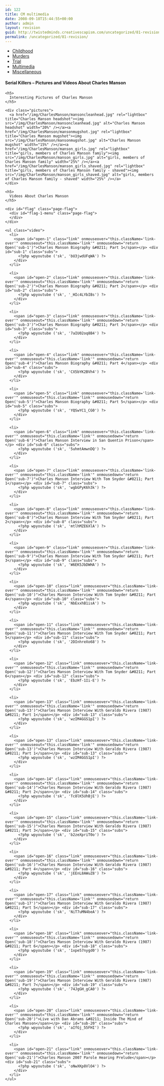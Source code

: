 ```yaml
---
id: 122
title: CM multimedia
date: 2008-09-18T15:44:55+00:00
author: admin
layout: revision
guid: http://twistedminds.creativescapism.com/uncategorized/81-revision/
permalink: /uncategorized/81-revision/
---
```

<p class="dropcap-first">
  <ul id="navlist">
    <li>
      <a href="/serial-killers/charles-manson/" title="Charles Manson's Childhood">Childhood</a>
    </li>
    <li>
      <a href="/serial-killers/charles-manson/CM-murders/" title="how it all began - his victims and the way he killed them">Murders</a>
    </li>
    <li>
      <a href="/serial-killers/charles-manson/CM-trial/" title="After he got caught - trial">Trial</a>
    </li>
    <li id="active">
      <a href="/serial-killers/charles-manson/CM-multimedia/" id="current" title="pictures, audio and video recordings">Multimedia</a>
    </li>
    <li>
      <a href="/serial-killers/charles-manson/CM-miscellaneous/" title="">Miscellaneous</a>
    </li>
  </ul>
  
  <div class="body">
    <h4>
      Serial Killers &#8211; Pictures and Videos About Charles Manson
    </h4>
    
    <h5>
      Interesting Pictures of Charles Manson
    </h5>
    
    <div class="pictures">
      <a href="/img/CharlesManson/mansoncleanhead.jpg" rel="lightbox" title="Charles Manson headshot"><img src="/img/CharlesManson/mansoncleanhead.jpg" alt="Charles Manson headshot" width="20%" /></a><a href="/img/CharlesManson/mansonmugshot.jpg" rel="lightbox" title="Charles Manson mugshot"><img src="/img/CharlesManson/mansonmugshot.jpg" alt="Charles Manson mugshot" width="15%" /></a><a href="/img/CharlesManson/manson_girls.jpg" rel="lightbox" title="girls, members of Charles Manson family"><img src="/img/CharlesManson/manson_girls.jpg" alt="girls, members of Charles Manson family" width="25%" /></a><a href="/img/CharlesManson/manson_girls_shaved.jpg" rel="lightbox" title="girls, members of Charles Manson family - shaved"><img src="/img/CharlesManson/manson_girls_shaved.jpg" alt="girls, members of Charles Manson family - shaved" width="25%" /></a>
    </div>
    
    <h5>
      Videos About Charles Manson
    </h5>
    
    <div id="flag" class="page-flag">
      <div id="flag-1-menu" class="page-flag">
      </div>
    </div>
    
    <ul class="video">
      <li>
        <span id="open-1" class="link" onmouseover="this.className='link-over'" onmouseout="this.className='link'" onmousedown="return Open('sub-1')">Charles Manson Biography &#8211; Part 1</span></p> <div id="sub-1" class="subs">
          <?php wpyoutube ('sk', 'bU3jwdUFqWA') ?>
        </div>
      </li>
      
      <li>
        <span id="open-2" class="link" onmouseover="this.className='link-over'" onmouseout="this.className='link'" onmousedown="return Open('sub-2')">Charles Manson Biography &#8211; Part 2</span></p> <div id="sub-2" class="subs">
          <?php wpyoutube ('sk', '_HIc4LYbIBs') ?>
        </div>
      </li>
      
      <li>
        <span id="open-3" class="link" onmouseover="this.className='link-over'" onmouseout="this.className='link'" onmousedown="return Open('sub-3')">Charles Manson Biography &#8211; Part 3</span></p> <div id="sub-3" class="subs">
          <?php wpyoutube ('sk', '7aIU02oq8B4') ?>
        </div>
      </li>
      
      <li>
        <span id="open-4" class="link" onmouseover="this.className='link-over'" onmouseout="this.className='link'" onmousedown="return Open('sub-4')">Charles Manson Biography &#8211; Part 4</span></p> <div id="sub-4" class="subs">
          <?php wpyoutube ('sk', 'CX5bYK2BVh4') ?>
        </div>
      </li>
      
      <li>
        <span id="open-5" class="link" onmouseover="this.className='link-over'" onmouseout="this.className='link'" onmousedown="return Open('sub-5')">Charles Manson Biography &#8211; Part 5</span></p> <div id="sub-5" class="subs">
          <?php wpyoutube ('sk', 'YQSwYC1_CG0') ?>
        </div>
      </li>
      
      <li>
        <span id="open-6" class="link" onmouseover="this.className='link-over'" onmouseout="this.className='link'" onmousedown="return Open('sub-6')">Charles Manson Interview in San Quentin Prison</span></p> <div id="sub-6" class="subs">
          <?php wpyoutube ('sk', '5uhmtAmwnDQ') ?>
        </div>
      </li>
      
      <li>
        <span id="open-7" class="link" onmouseover="this.className='link-over'" onmouseout="this.className='link'" onmousedown="return Open('sub-7')">Charles Manson Interview With Tom Snyder &#8211; Part 1</span></p> <div id="sub-7" class="subs">
          <?php wpyoutube ('sk', 'wgbGPyK6h3k') ?>
        </div>
      </li>
      
      <li>
        <span id="open-8" class="link" onmouseover="this.className='link-over'" onmouseout="this.className='link'" onmousedown="return Open('sub-8')">Charles Manson Interview With Tom Snyder &#8211; Part 2</span></p> <div id="sub-8" class="subs">
          <?php wpyoutube ('sk', 'mtlhMZE6XlA') ?>
        </div>
      </li>
      
      <li>
        <span id="open-9" class="link" onmouseover="this.className='link-over'" onmouseout="this.className='link'" onmousedown="return Open('sub-9')">Charles Manson Interview With Tom Snyder &#8211; Part 3</span></p> <div id="sub-9" class="subs">
          <?php wpyoutube ('sk', 'W6EK5JbDWHA') ?>
        </div>
      </li>
      
      <li>
        <span id="open-10" class="link" onmouseover="this.className='link-over'" onmouseout="this.className='link'" onmousedown="return Open('sub-10')">Charles Manson Interview With Tom Snyder &#8211; Part 4</span></p> <div id="sub-10" class="subs">
          <?php wpyoutube ('sk', 'NbExxhB1isA') ?>
        </div>
      </li>
      
      <li>
        <span id="open-11" class="link" onmouseover="this.className='link-over'" onmouseout="this.className='link'" onmousedown="return Open('sub-11')">Charles Manson Interview With Tom Snyder &#8211; Part 5</span></p> <div id="sub-11" class="subs">
          <?php wpyoutube ('sk', '2DInhreXo68') ?>
        </div>
      </li>
      
      <li>
        <span id="open-12" class="link" onmouseover="this.className='link-over'" onmouseout="this.className='link'" onmousedown="return Open('sub-12')">Charles Manson Interview With Tom Snyder &#8211; Part 6</span></p> <div id="sub-12" class="subs">
          <?php wpyoutube ('sk', 'EbzHf-1Ii-E') ?>
        </div>
      </li>
      
      <li>
        <span id="open-13" class="link" onmouseover="this.className='link-over'" onmouseout="this.className='link'" onmousedown="return Open('sub-13')">Charles Manson Interview With Geraldo Rivera (1987) &#8211; Part 1</span></p> <div id="sub-13" class="subs">
          <?php wpyoutube ('sk', 'wzIM4GGS1pI') ?>
        </div>
      </li>
      
      <li>
        <span id="open-13" class="link" onmouseover="this.className='link-over'" onmouseout="this.className='link'" onmousedown="return Open('sub-13')">Charles Manson Interview With Geraldo Rivera (1987) &#8211; Part 1</span></p> <div id="sub-13" class="subs">
          <?php wpyoutube ('sk', 'wzIM4GGS1pI') ?>
        </div>
      </li>
      
      <li>
        <span id="open-14" class="link" onmouseover="this.className='link-over'" onmouseout="this.className='link'" onmousedown="return Open('sub-14')">Charles Manson Interview With Geraldo Rivera (1987) &#8211; Part 2</span></p> <div id="sub-14" class="subs">
          <?php wpyoutube ('sk', 'Tc8lK5UhBjE') ?>
        </div>
      </li>
      
      <li>
        <span id="open-15" class="link" onmouseover="this.className='link-over'" onmouseout="this.className='link'" onmousedown="return Open('sub-15')">Charles Manson Interview With Geraldo Rivera (1987) &#8211; Part 3</span></p> <div id="sub-15" class="subs">
          <?php wpyoutube ('sk', 'b2zeXpriT0o') ?>
        </div>
      </li>
      
      <li>
        <span id="open-16" class="link" onmouseover="this.className='link-over'" onmouseout="this.className='link'" onmousedown="return Open('sub-16')">Charles Manson Interview With Geraldo Rivera (1987) &#8211; Part 4</span></p> <div id="sub-16" class="subs">
          <?php wpyoutube ('sk', 'jEEnL8AWuZ8') ?>
        </div>
      </li>
      
      <li>
        <span id="open-17" class="link" onmouseover="this.className='link-over'" onmouseout="this.className='link'" onmousedown="return Open('sub-17')">Charles Manson Interview With Geraldo Rivera (1987) &#8211; Part 5</span></p> <div id="sub-17" class="subs">
          <?php wpyoutube ('sk', 'NiT7uMN4beA') ?>
        </div>
      </li>
      
      <li>
        <span id="open-18" class="link" onmouseover="this.className='link-over'" onmouseout="this.className='link'" onmousedown="return Open('sub-18')">Charles Manson Interview With Geraldo Rivera (1987) &#8211; Part 6</span></p> <div id="sub-18" class="subs">
          <?php wpyoutube ('sk', '1xpe57nygd0') ?>
        </div>
      </li>
      
      <li>
        <span id="open-19" class="link" onmouseover="this.className='link-over'" onmouseout="this.className='link'" onmousedown="return Open('sub-19')">Charles Manson Interview With Geraldo Rivera (1987) &#8211; Part 7</span></p> <div id="sub-19" class="subs">
          <?php wpyoutube ('sk', '74JgGH_gCA0') ?>
        </div>
      </li>
      
      <li>
        <span id="open-20" class="link" onmouseover="this.className='link-over'" onmouseout="this.className='link'" onmousedown="return Open('sub-20')">Live with Dan Abrams &#8211; Inside The Mind of Charles Manson</span></p> <div id="sub-20" class="subs">
          <?php wpyoutube ('sk', 'aIfGj_55FHI') ?>
        </div>
      </li>
      
      <li>
        <span id="open-21" class="link" onmouseover="this.className='link-over'" onmouseout="this.className='link'" onmousedown="return Open('sub-21')">Charles Manson 2007 Parole Hearing Prelude</span></p> <div id="sub-21" class="subs">
          <?php wpyoutube ('sk', 'oNwXKp8VlO4') ?>
        </div>
      </li>
    </ul>